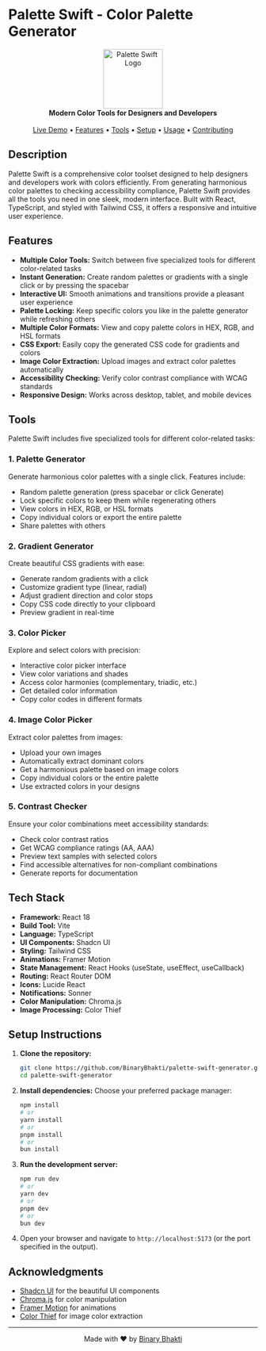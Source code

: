 # Palette Swift - Color Palette Generator

<div align="center">
    <img src="public/logo.png" alt="Palette Swift Logo" width="120" height="120" />
    <br />
    <strong>Modern Color Tools for Designers and Developers</strong>
    <br />
    <br />
    <a href="https://paletteswift.netlify.app/">Live Demo</a> •
    <a href="#features">Features</a> •
    <a href="#tools">Tools</a> •
    <a href="#setup-instructions">Setup</a> •
    <a href="#usage">Usage</a> •
    <a href="#contributing">Contributing</a>
</div>

## Description

Palette Swift is a comprehensive color toolset designed to help designers and developers work with colors efficiently. From generating harmonious color palettes to checking accessibility compliance, Palette Swift provides all the tools you need in one sleek, modern interface. Built with React, TypeScript, and styled with Tailwind CSS, it offers a responsive and intuitive user experience.

## Features

*   **Multiple Color Tools:** Switch between five specialized tools for different color-related tasks
*   **Instant Generation:** Create random palettes or gradients with a single click or by pressing the spacebar
*   **Interactive UI:** Smooth animations and transitions provide a pleasant user experience
*   **Palette Locking:** Keep specific colors you like in the palette generator while refreshing others
*   **Multiple Color Formats:** View and copy palette colors in HEX, RGB, and HSL formats
*   **CSS Export:** Easily copy the generated CSS code for gradients and colors
*   **Image Color Extraction:** Upload images and extract color palettes automatically
*   **Accessibility Checking:** Verify color contrast compliance with WCAG standards
*   **Responsive Design:** Works across desktop, tablet, and mobile devices

## Tools

Palette Swift includes five specialized tools for different color-related tasks:

### 1. Palette Generator

Generate harmonious color palettes with a single click. Features include:
- Random palette generation (press spacebar or click Generate)
- Lock specific colors to keep them while regenerating others
- View colors in HEX, RGB, or HSL formats
- Copy individual colors or export the entire palette
- Share palettes with others

### 2. Gradient Generator

Create beautiful CSS gradients with ease:
- Generate random gradients with a click
- Customize gradient type (linear, radial)
- Adjust gradient direction and color stops
- Copy CSS code directly to your clipboard
- Preview gradient in real-time

### 3. Color Picker

Explore and select colors with precision:
- Interactive color picker interface
- View color variations and shades
- Access color harmonies (complementary, triadic, etc.)
- Get detailed color information
- Copy color codes in different formats

### 4. Image Color Picker

Extract color palettes from images:
- Upload your own images
- Automatically extract dominant colors
- Get a harmonious palette based on image colors
- Copy individual colors or the entire palette
- Use extracted colors in your designs

### 5. Contrast Checker

Ensure your color combinations meet accessibility standards:
- Check color contrast ratios
- Get WCAG compliance ratings (AA, AAA)
- Preview text samples with selected colors
- Find accessible alternatives for non-compliant combinations
- Generate reports for documentation

## Tech Stack

*   **Framework:** React 18
*   **Build Tool:** Vite
*   **Language:** TypeScript
*   **UI Components:** Shadcn UI
*   **Styling:** Tailwind CSS
*   **Animations:** Framer Motion
*   **State Management:** React Hooks (useState, useEffect, useCallback)
*   **Routing:** React Router DOM
*   **Icons:** Lucide React
*   **Notifications:** Sonner
*   **Color Manipulation:** Chroma.js
*   **Image Processing:** Color Thief

## Setup Instructions

1.  **Clone the repository:**
    ```bash
    git clone https://github.com/BinaryBhakti/palette-swift-generator.git
    cd palette-swift-generator
    ```

2.  **Install dependencies:**
    Choose your preferred package manager:
    ```bash
    npm install
    # or
    yarn install
    # or
    pnpm install
    # or
    bun install
    ```

3.  **Run the development server:**
    ```bash
    npm run dev
    # or
    yarn dev
    # or
    pnpm dev
    # or
    bun dev
    ```

4.  Open your browser and navigate to `http://localhost:5173` (or the port specified in the output).

## Acknowledgments

- [Shadcn UI](https://ui.shadcn.com/) for the beautiful UI components
- [Chroma.js](https://gka.github.io/chroma.js/) for color manipulation
- [Framer Motion](https://www.framer.com/motion/) for animations
- [Color Thief](https://lokeshdhakar.com/projects/color-thief/) for image color extraction

---

<div align="center">
    <p>Made with ❤️ by <a href="https://github.com/BinaryBhakti">Binary Bhakti</a></p>
</div>

